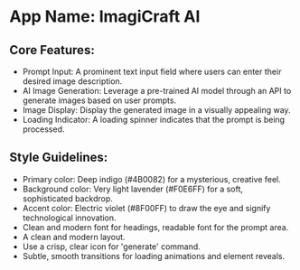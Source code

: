 # **App Name**: ImagiCraft AI

## Core Features:

- Prompt Input: A prominent text input field where users can enter their desired image description.
- AI Image Generation: Leverage a pre-trained AI model through an API to generate images based on user prompts.
- Image Display: Display the generated image in a visually appealing way.
- Loading Indicator: A loading spinner indicates that the prompt is being processed.

## Style Guidelines:

- Primary color: Deep indigo (#4B0082) for a mysterious, creative feel.
- Background color: Very light lavender (#F0E6FF) for a soft, sophisticated backdrop.
- Accent color: Electric violet (#8F00FF) to draw the eye and signify technological innovation.
- Clean and modern font for headings, readable font for the prompt area.
- A clean and modern layout.
- Use a crisp, clear icon for 'generate' command.
- Subtle, smooth transitions for loading animations and element reveals.